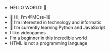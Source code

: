 * HELLO WORLD! 👋
- 👋 Hi, I’m @MCss-18
- 👀 I’m interested in technology and informatic
- 🌱 I’m currently learning Python and JavaScript
- I like videogames
- I'm a beginner in this incredible world
- HTML is not a programming language
<!---
MCss-18/MCss-18 is a ✨ special ✨ repository because its `README.md` (this file) appears on your GitHub profile.
You can click the Preview link to take a look at your changes.
--->
